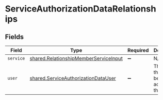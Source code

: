 # ServiceAuthorizationDataRelationships


## Fields

| Field                                                                                          | Type                                                                                           | Required                                                                                       | Description                                                                                    |
| ---------------------------------------------------------------------------------------------- | ---------------------------------------------------------------------------------------------- | ---------------------------------------------------------------------------------------------- | ---------------------------------------------------------------------------------------------- |
| `service`                                                                                      | [shared.RelationshipMemberServiceInput](../../models/shared/relationshipmemberserviceinput.md) | :heavy_minus_sign:                                                                             | N/A                                                                                            |
| `user`                                                                                         | [shared.ServiceAuthorizationDataUser](../../models/shared/serviceauthorizationdatauser.md)     | :heavy_minus_sign:                                                                             | The ID of the user being given access to the service.                                          |